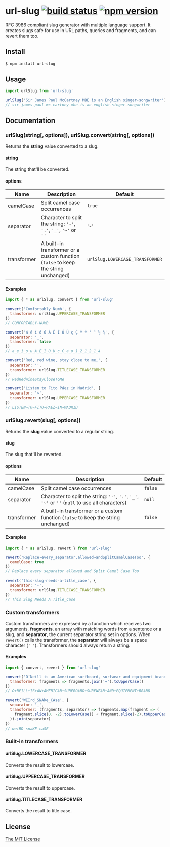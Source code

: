 # url-slug [![build status](https://img.shields.io/travis/stldo/url-slug.svg?style=flat)](https://travis-ci.org/stldo/url-slug) [![npm version](https://img.shields.io/npm/v/url-slug.svg?style=flat)](https://www.npmjs.com/package/url-slug)

RFC 3986 compliant slug generator with multiple language support. It creates slugs safe for use in URL paths, queries and fragments, and can revert them too.

## Install

```bash
$ npm install url-slug
```

## Usage

```javascript
import urlSlug from 'url-slug'

urlSlug('Sir James Paul McCartney MBE is an English singer-songwriter')
// sir-james-paul-mc-cartney-mbe-is-an-english-singer-songwriter
```

## Documentation

### urlSlug(string[, options]), urlSlug.convert(string[, options])

Returns the __string__ value converted to a slug.

#### string

The string that'll be converted.

#### options

| Name | Description | Default |
| --- | --- | --- |
| camelCase | Split camel case occurrences | `true` |
| separator | Character to split the string: `'-'`, `'.'`, `'_'`, `'~'` or `''` | '-' |
| transformer | A built-in transformer or a custom function (`false` to keep the string unchanged) | `urlSlug.LOWERCASE_TRANSFORMER` |

#### Examples

```javascript
import { * as urlSlug, convert } from 'url-slug'

convert('Comfortably Numb', {
  transformer: urlSlug.UPPERCASE_TRANSFORMER
})
// COMFORTABLY-NUMB

convert('á é í ó ú Á É Í Ó Ú ç Ç ª º ¹ ² ½ ¼', {
  separator: '_',
  transformer: false
})
// a_e_i_o_u_A_E_I_O_U_c_C_a_o_1_2_1_2_1_4

convert('Red, red wine, stay close to me…', {
  separator: '',
  transformer: urlSlug.TITLECASE_TRANSFORMER
})
// RedRedWineStayCloseToMe

convert('Listen to Fito Páez in Madrid', {
  separator: '~',
  transformer: urlSlug.UPPERCASE_TRANSFORMER
})
// LISTEN~TO~FITO~PAEZ~IN~MADRID
```

### urlSlug.revert(slug[, options])

Returns the __slug__ value converted to a regular string.

#### slug

The slug that'll be reverted.

#### options

| Name | Description | Default |
| --- | --- | --- |
| camelCase | Split camel case occurrences | `false` |
| separator | Character to split the string: `'-'`, `'.'`, `'_'`, `'~'` or `''` (`null` to use all characters) | `null` |
| transformer | A built-in transformer or a custom function (`false` to keep the string unchanged) | `false` |

#### Examples

```javascript
import { * as urlSlug, revert } from 'url-slug'

revert('Replace-every_separator.allowed~andSplitCamelCaseToo', {
  camelCase: true
})
// Replace every separator allowed and Split Camel Case Too

revert('this-slug-needs-a-title_case', {
  separator: '-',
  transformer: urlSlug.TITLECASE_TRANSFORMER
})
// This Slug Needs A Title_case
```

### Custom transformers

Custom transformers are expressed by a function which receives two arguments, __fragments__, an array with matching words from a sentence or a slug, and __separator__, the current separator string set in options. When `revert()` calls the transformer, the __separator__ will always be a space character (`' '`). Transformers should always return a string.

#### Examples

```javascript
import { convert, revert } from 'url-slug'

convert('O’Neill is an American surfboard, surfwear and equipment brand', {
  transformer: fragments => fragments.join('+').toUpperCase()
})
// O+NEILL+IS+AN+AMERICAN+SURFBOARD+SURFWEAR+AND+EQUIPMENT+BRAND

revert('WEIrd_SNAke_CAse', {
  separator: '_',
  transformer: (fragments, separator) => fragments.map(fragment => (
    fragment.slice(0, -2).toLowerCase() + fragment.slice(-2).toUpperCase()
  )).join(separator)
})
// weiRD snaKE caSE
```

### Built-in transformers

#### urlSlug.LOWERCASE_TRANSFORMER

Converts the result to lowercase.

#### urlSlug.UPPERCASE_TRANSFORMER

Converts the result to uppercase.

#### urlSlug.TITLECASE_TRANSFORMER

Converts the result to title case.

## License

[The MIT License](./LICENSE)
